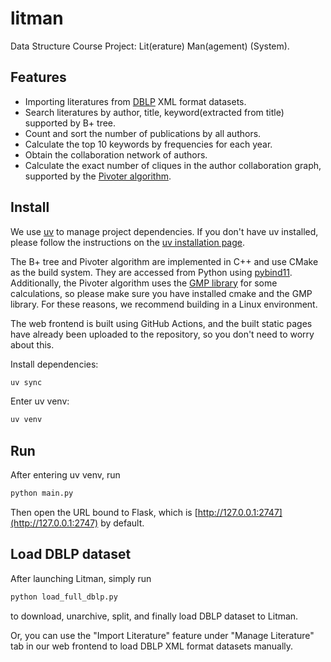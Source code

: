 # litman

Data Structure Course Project: Lit(erature) Man(agement) (System).

## Features

- Importing literatures from [DBLP](https://dblp.org/) XML format datasets.
- Search literatures by author, title, keyword(extracted from title) supported by B+ tree.
- Count and sort the number of publications by all authors.
- Calculate the top 10 keywords by frequencies for each year.
- Obtain the collaboration network of authors.
- Calculate the exact number of cliques in the author collaboration graph, supported by the [Pivoter algorithm](https://arxiv.org/abs/2001.06784).

## Install

We use [uv](https://github.com/astral-sh/uv) to manage project dependencies. If you don't have uv installed, please follow the instructions on the [uv installation page](https://docs.astral.sh/uv/getting-started/installation/).

The B+ tree and Pivoter algorithm are implemented in C++ and use CMake as the build system. They are accessed from Python using [pybind11](https://github.com/pybind/pybind11). Additionally, the Pivoter algorithm uses the [GMP library](https://gmplib.org/) for some calculations, so please make sure you have installed cmake and the GMP library. For these reasons, we recommend building in a Linux environment.

The web frontend is built using GitHub Actions, and the built static pages have already been uploaded to the repository, so you don't need to worry about this.

Install dependencies:

```sh
uv sync
```

Enter uv venv:

```sh
uv venv
```

## Run

After entering uv venv, run

```sh
python main.py
```

Then open the URL bound to Flask, which is [http://127.0.0.1:2747](http://127.0.0.1:2747) by default.

## Load DBLP dataset

After launching Litman, simply run

```sh
python load_full_dblp.py
```

to download, unarchive, split, and finally load DBLP dataset to Litman.

Or, you can use the "Import Literature" feature under "Manage Literature" tab in our web frontend to load DBLP XML format datasets manually.
